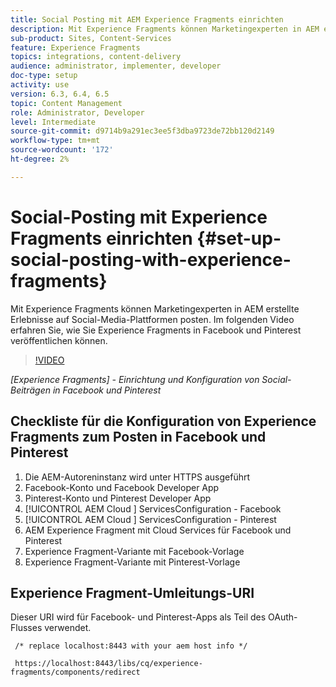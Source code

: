 ```yaml
---
title: Social Posting mit AEM Experience Fragments einrichten
description: Mit Experience Fragments können Marketingexperten in AEM erstellte Erlebnisse auf Social-Media-Plattformen posten. Im folgenden Video erfahren Sie, wie Sie Experience Fragments in Facebook und Pinterest veröffentlichen können.
sub-product: Sites, Content-Services
feature: Experience Fragments
topics: integrations, content-delivery
audience: administrator, implementer, developer
doc-type: setup
activity: use
version: 6.3, 6.4, 6.5
topic: Content Management
role: Administrator, Developer
level: Intermediate
source-git-commit: d9714b9a291ec3ee5f3dba9723de72bb120d2149
workflow-type: tm+mt
source-wordcount: '172'
ht-degree: 2%

---
```



# Social-Posting mit Experience Fragments einrichten {#set-up-social-posting-with-experience-fragments}

Mit Experience Fragments können Marketingexperten in AEM erstellte Erlebnisse auf Social-Media-Plattformen posten. Im folgenden Video erfahren Sie, wie Sie Experience Fragments in Facebook und Pinterest veröffentlichen können.

>[!VIDEO](https://video.tv.adobe.com/v/20592/?quality=9&learn=on)

*[Experience Fragments]  - Einrichtung und Konfiguration von Social-Beiträgen in Facebook und Pinterest*

## Checkliste für die Konfiguration von Experience Fragments zum Posten in Facebook und Pinterest

1. Die AEM-Autoreninstanz wird unter HTTPS ausgeführt
2. Facebook-Konto und Facebook Developer App
3. Pinterest-Konto und Pinterest Developer App
4. [!UICONTROL AEM Cloud ] ServicesConfiguration - Facebook
5. [!UICONTROL AEM Cloud ] ServicesConfiguration - Pinterest
6. AEM Experience Fragment mit Cloud Services für Facebook und Pinterest
7. Experience Fragment-Variante mit Facebook-Vorlage
8. Experience Fragment-Variante mit Pinterest-Vorlage

## Experience Fragment-Umleitungs-URI

Dieser URI wird für Facebook- und Pinterest-Apps als Teil des OAuth-Flusses verwendet.

```plain
 /* replace localhost:8443 with your aem host info */

 https://localhost:8443/libs/cq/experience-fragments/components/redirect
```

